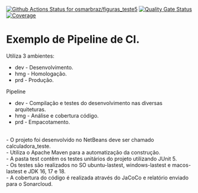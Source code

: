 [![Github Actions Status for osmarbraz/figuras_teste5](https://github.com/osmarbraz/figuras_teste5_so/workflows/Integra%C3%A7%C3%A3o%20continua%20de%20Java%20com%20Maven/badge.svg)](https://github.com/osmarbraz/figuras_teste5_so/actions) 
[![Quality Gate Status](https://sonarcloud.io/api/project_badges/measure?project=osmarbraz_figuras_teste5_so&metric=alert_status)](https://sonarcloud.io/summary/new_code?id=osmarbraz_figuras_teste5_so)
[![Coverage](https://sonarcloud.io/api/project_badges/measure?project=osmarbraz_figuras_teste5_so&metric=coverage)](https://sonarcloud.io/component_measures?id=osmarbraz_figuras_teste5_so&metric=coverage)

# Exemplo de Pipeline de CI.

Utiliza 3 ambientes:
- dev - Desenvolvimento.
- hmg - Homologação.
- prd - Produção.

Pipeline 
- dev - Compilação e testes do desenvolvimento nas diversas arquiteturas. 
- hmg - Análise e cobertura código.
- prd - Empacotamento.

<br>
- O projeto foi desenvolvido no NetBeans deve ser chamado calculadora_teste.<br>
- Utiliza o Apache Maven para a automatização da construção.<br>
- A pasta test contêm os testes unitários do projeto utilizando JUnit 5.<br>
- Os testes são realizados no SO ubuntu-lastest, windows-lastest e macos-lastest e JDK 16, 17 e 18.<br>
- A cobertura do código é realizada através do JaCoCo e relatório enviado para o Sonarcloud.<br>
